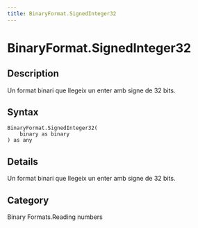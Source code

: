 ```yaml
---
title: BinaryFormat.SignedInteger32
---
```


# BinaryFormat.SignedInteger32


## Description

Un format binari que llegeix un enter amb signe de 32 bits.


## Syntax

```powerquery
BinaryFormat.SignedInteger32(
    binary as binary
) as any
```


## Details

Un format binari que llegeix un enter amb signe de 32 bits.



## Category
Binary Formats.Reading numbers
